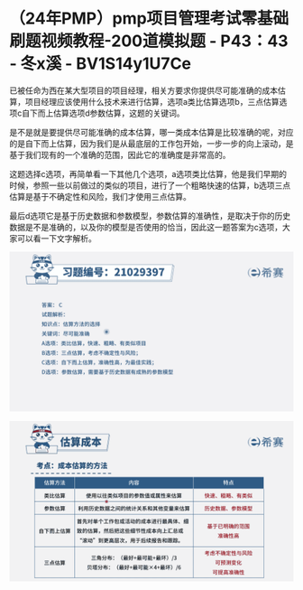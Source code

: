 # （24年PMP）pmp项目管理考试零基础刷题视频教程-200道模拟题 - P43：43 - 冬x溪 - BV1S14y1U7Ce

已被任命为西在某大型项目的项目经理，相关方要求你提供尽可能准确的成本估算，项目经理应该使用什么技术来进行估算，选项a类比估算选项b，三点估算选项c自下而上估算选项d参数估算，这题的关键词。

是不是就是要提供尽可能准确的成本估算，哪一类成本估算是比较准确的呢，对应的是自下而上估算，因为我们是从最底层的工作包开始，一步一步的向上滚动，是基于我们现有的一个准确的范围，因此它的准确度是非常高的。

这题选择c选项，再简单看一下其他几个选项，a选项类比估算，他是我们早期的时候，参照一些以前做过的类似的项目，进行了一个粗略快速的估算，b选项三点估算是基于不确定性和风险，我们才使用三点估算。

最后d选项它是基于历史数据和参数模型，参数估算的准确性，是取决于你的历史数据是不是准确的，以及你的模型是否使用的恰当，因此这一题答案为c选项，大家可以看一下文字解析。



![](img/5d6ac19365b7411f95f354a684ad25e6_1.png)

![](img/5d6ac19365b7411f95f354a684ad25e6_2.png)